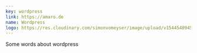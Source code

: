 ```yaml
---
key: wordpress
link: https://amaro.de
name: Wordpress
logo: https://res.cloudinary.com/simonvomeyser/image/upload/v1544540945/simonvomeyser.de/tech-logo-wordpress.png
---
```


Some words about wordpress
